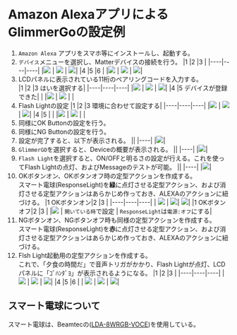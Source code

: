 # Amazon AlexaアプリによるGlimmerGoの設定例

1. `Amazon Alexa` アプリをスマホ等にインストールし、起動する。
2. `デバイス`メニューを選択し、Matterデバイスの接続を行う。
    |1 |2 |3 |
    |----|----|----|
    |![](./images/AlexaApp00001.PNG) | ![](./images/AlexaApp00002.PNG) | ![](./images/AlexaApp00003.PNG)|
    |4 |5 |6 |
    |![](./images/AlexaApp00004.PNG) | ![](./images/AlexaApp00005.PNG) | ![](./images/AlexaApp00006.PNG)|
3. LCDパネルに表示されている11桁のペアリングコードを入力する。  
    |1 |2 |3 はいを選択する|
    |----|----|----|
    |![](./images/AlexaApp00007.PNG) | ![](./images/AlexaApp00008.PNG) | ![](./images/AlexaApp00009.PNG)|
    |4 |5 デバイスが登録できた| |
    |![](./images/AlexaApp00010.PNG) | ![](./images/AlexaApp00011.PNG) | |
4. Flash Lightの設定
    |1 |2 |3 環境に合わせて設定する|
    |----|----|----|
    |![](./images/AlexaApp00013.PNG) | ![](./images/AlexaApp00014.PNG) | ![](./images/AlexaApp00015.PNG)|
    |4 |5 |  |
    |![](./images/AlexaApp00016.PNG) | ![](./images/AlexaApp00017.PNG) | |
5. 同様にOK Buttonの設定を行う。
6. 同様にNG Buttonの設定を行う。
7. 設定が完了すると、以下が表示される。
    ||
    |----|
    |![](./images/AlexaApp00018.PNG)|
8. `GlimmerGO`を選択すると、Deviceの概要が表示される。
    ||
    |----|
    |![](./images/AlexaApp00019.PNG)|
9.  `Flash Light`を選択すると、ON/OFFと明るさの設定が行える。これを使ってFlash Lightの点灯、およびMessageのテストが可能。
    ||
    |----|
    |![](./images/AlexaApp00020.PNG)|
10. OKボタンオン、OKボタンオフ時の定型アクションを作成する。  
    スマート電球(ResponseLight)を**緑**に点灯させる定型アクション、および消灯させる定型アクションはあらかじめ作っておき、ALEXAのアクションに紐づける。
    |1 OKボタンオン|2 |3 |
    |----|----|----|
    | ![](./images/AlexaApp00022.PNG) | ![](./images/AlexaApp00024.PNG)| ![](./images/AlexaApp00025.PNG)|
    |1 OKボタンオフ|2 |3 |
    |![](./images/AlexaApp00023.PNG) | `開いている時`で設定 | `ResponseLight`は`電源:オフ`にする|
11. NGボタンオン、NGボタンオフ時も同様の定型アクションを作成する。  
    スマート電球(ResponseLight)を**赤**に点灯させる定型アクション、および消灯させる定型アクションはあらかじめ作っておき、ALEXAのアクションに紐づける。
12. Flsh Light起動用の定型アクションを作成する。  
    これで、「夕食の時間だ」で音声トリガがかかり、Flash Lightが点灯、LCDパネルに「ｺﾞﾊﾝﾀﾞﾖ」が表示されるようになる。
    |1 |2 |3 |
    |----|----|----|
    | ![](./images/AlexaApp00026.PNG) | ![](./images/AlexaApp00027.PNG) | ![](./images/AlexaApp00028.PNG)|
    |4 |5 |6 |
    | ![](./images/AlexaApp00029.PNG) | ![](./images/AlexaApp00031.PNG) | ![](./images/AlexaApp00032.PNG)|

## スマート電球について
スマート電球は、Beamtecの([LDA-8WRGB-VOCE](https://ec.beamtec.co.jp/products/lda-8wrgb-voce))を使用している。